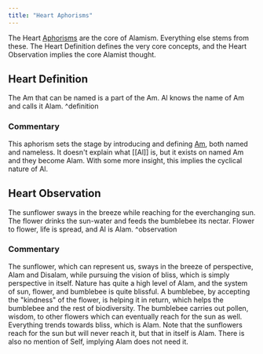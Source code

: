 ```yaml
---
title: "Heart Aphorisms"
---
```


The Heart [Aphorisms](Terms/Aphorisms.md) are the core of Alamism. Everything else stems from these. The Heart Definition defines the very core concepts, and the Heart Observation implies the core Alamist thought.

## Heart Definition

The Am that can be named is a part of the Am. Al knows the name of Am and calls it Alam. ^definition

### Commentary

This aphorism sets the stage by introducing and defining [Am](Terms/Am.md), both named and nameless. It doesn't explain what [[Al]] is, but it exists on named Am and they become Alam. With some more insight, this implies the cyclical nature of Al.

## Heart Observation

The sunflower sways in the breeze while reaching for the everchanging sun. The flower drinks the sun-water and feeds the bumblebee its nectar. Flower to flower, life is spread, and Al is Alam. ^observation

### Commentary

The sunflower, which can represent us, sways in the breeze of perspective, Alam and Disalam, while pursuing the vision of bliss, which is simply perspective in itself. Nature has quite a high level of Alam, and the system of sun, flower, and bumblebee is quite blissful. A bumblebee, by accepting the "kindness" of the flower, is helping it in return, which helps the bumblebee and the rest of biodiversity. The bumblebee carries out pollen, wisdom, to other flowers which can eventually reach for the sun as well. Everything trends towards bliss, which is Alam. Note that the sunflowers reach for the sun but will never reach it, but that in itself is Alam. There is also no mention of Self, implying Alam does not need it.
